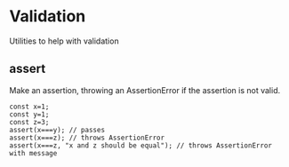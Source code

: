# Validation

Utilities to help with validation

## assert

Make an assertion, throwing an AssertionError if the assertion is not valid.

```
const x=1;
const y=1;
const z=3;
assert(x===y); // passes
assert(x===z); // throws AssertionError
assert(x===z, "x and z should be equal"); // throws AssertionError with message
```
